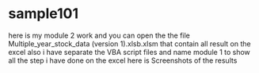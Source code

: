 # sample101
here is my module 2 work
and you can open the the file Multiple_year_stock_data (version 1).xlsb.xlsm that contain all result on the excel
also i have separate the VBA script files and name module 1 to show all the step i have done on the excel
here is Screenshots of the results
